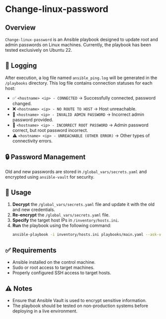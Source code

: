 # Change-linux-password

## Overview
`Change-linux-password` is an Ansible playbook designed to update root and admin passwords on Linux machines. Currently, the playbook has been tested exclusively on Ubuntu 22.

## 📜 Logging
After execution, a log file named `ansible_ping.log` will be generated in the `/playbooks` directory. This log file contains connection statuses for each host:

- ✅ `<hostname> <ip> - CONNECTED` → Successfully connected, password changed.
- ❌ `<hostname> <ip> - NO ROUTE TO HOST` → Host unreachable.
- 🔑 `<hostname> <ip> - INVALID ADMIN PASSWORD` → Incorrect admin password provided.
- 🔐 `<hostname> <ip> - INCORRECT ROOT PASSWORD` → Admin password correct, but root password incorrect.
- ⚠️ `<hostname> <ip> - UNREACHABLE (OTHER ERROR)` → Other types of connectivity errors.

## 🔒 Password Management
Old and new passwords are stored in `/global_vars/secrets.yaml` and encrypted using `ansible-vault` for security.

## 🚀 Usage

1. **Decrypt** the `/global_vars/secrets.yaml` file and update it with the old and new credentials.
2. **Re-encrypt** the `/global_vars/secrets.yaml` file.
3. **Specify** the target host IPs in `/inventory/hosts.ini`.
4. **Run** the playbook using the following command:
   ```sh
   ansible-playbook -i inventory/hosts.ini playbooks/main.yaml --ask-vault-pass
   ```

## ✅ Requirements
- Ansible installed on the control machine.
- Sudo or root access to target machines.
- Properly configured SSH access to target hosts.

## ⚠️ Notes
- Ensure that Ansible Vault is used to encrypt sensitive information.
- The playbook should be tested on non-production systems before deploying in a live environment.


